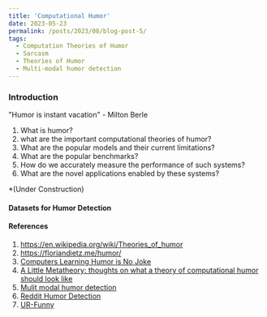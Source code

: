 ```yaml
---
title: 'Computational Humor'
date: 2023-05-23
permalink: /posts/2023/08/blog-post-5/
tags:
  - Computation Theories of Humor
  - Sarcasm
  - Theories of Humor
  - Multi-modal humor detection
---
```


### Introduction

"Humor is instant vacation" - Milton Berle

1. What is humor?
2. what are the important computational theories of humor?
3. What are the popular models and their current limitations?
4. What are the popular benchmarks? 
5. How do we accurately measure the performance of such systems?
6. What are the novel applications enabled by these systems?


*(Under Construction)
#### Datasets for Humor Detection


#### References
1. https://en.wikipedia.org/wiki/Theories_of_humor
2. https://floriandietz.me/humor/
3. [Computers Learning Humor is No Joke](https://hdsr.mitpress.mit.edu/pub/wi9yky5c/release/3)
4. [A Little Metatheory: thoughts on what a theory of computational humor should look like](https://cdn.aaai.org/ocs/5644/5644-23789-1-PB.pdf)
5. [Mulit modal humor detection](https://delta-lab-iitk.github.io/Multimodal-Humor-Dataset/)
6. [Reddit Humor Detection](https://github.com/orionw/RedditHumorDetection)
7. [UR-Funny](https://github.com/ROC-HCI/UR-FUNNY) 


